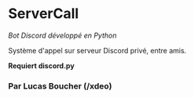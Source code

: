 # ServerCall

*Bot Discord développé en Python*

Système d'appel sur serveur Discord privé, entre amis.

**Requiert discord.py**

### Par Lucas Boucher (/xdeo)
